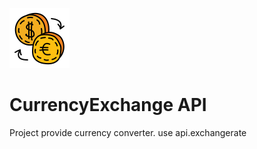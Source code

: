 ![Icon](https://github.com/blowin/CurrencyExchange/blob/master/icon.png) 

# CurrencyExchange API

Project provide currency converter. use api.exchangerate

